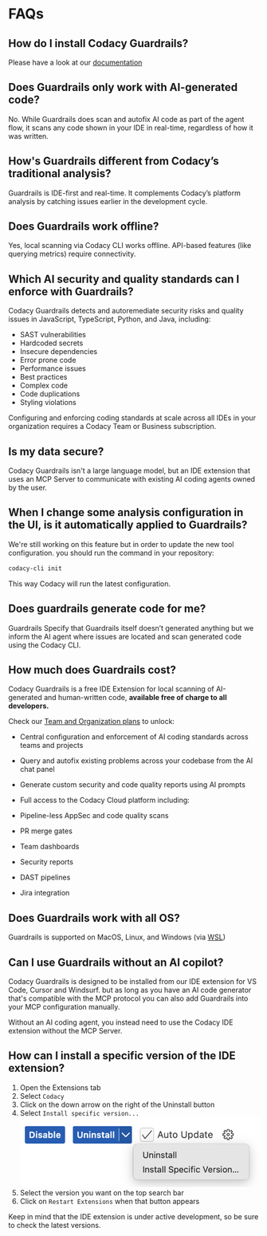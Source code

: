 # FAQs

## How do I install Codacy Guardrails?
Please have a look at our [documentation](codacy-guardrails-getting-started.md)

## Does Guardrails only work with AI-generated code?
No. While Guardrails does scan and autofix AI code as part of the agent flow, it scans any code shown in your IDE in real-time, regardless of how it was written.

## How's Guardrails different from Codacy’s traditional analysis?
Guardrails is IDE-first and real-time. It complements Codacy’s platform analysis by catching issues earlier in the development cycle.

## Does Guardrails work offline?
Yes, local scanning via Codacy CLI works offline. API-based features (like querying metrics) require connectivity.

## Which AI security and quality standards can I enforce with Guardrails?
Codacy Guardrails detects and autoremediate security risks and quality issues in JavaScript, TypeScript, Python, and Java, including:


-  SAST vulnerabilities
-  Hardcoded secrets
-  Insecure dependencies
-  Error prone code
-  Performance issues
-  Best practices
-  Complex code
-  Code duplications
-  Styling violations

Configuring and enforcing coding standards at scale across all IDEs in your organization requires a Codacy Team or Business subscription.

## Is my data secure?
Codacy Guardrails isn't a large language model, but an IDE extension that uses an MCP Server to communicate with existing AI coding agents owned by the user.

## When I change some analysis configuration in the UI, is it automatically applied to Guardrails?
We're still working on this feature but in order to update the new tool configuration. you should run the command in your repository:

``` bash
codacy-cli init
```

This way Codacy will run the latest configuration.

## Does guardrails generate code for me?
Guardrails Specify that Guardrails itself doesn’t generated anything but we inform the AI agent where issues are located and scan generated code using the Codacy CLI.

## How much does Guardrails cost?
Codacy Guardrails is a free IDE Extension for local scanning of AI-generated and human-written code, **available free of charge to all developers.**

Check our [Team and Organization plans](https://www.codacy.com/pricing) to unlock:


-  Central configuration and enforcement of AI coding standards across teams and projects
-  Query and autofix existing problems across your codebase from the AI chat panel
-  Generate custom security and code quality reports using AI prompts
-  Full access to the Codacy Cloud platform including:

-   Pipeline-less AppSec and code quality scans
-   PR merge gates
-   Team dashboards
-   Security reports
-   DAST pipelines
-   Jira integration

## Does Guardrails work with all OS?
Guardrails is supported on MacOS, Linux, and Windows (via [WSL](https://learn.microsoft.com/en-us/windows/wsl/install))

## Can I use Guardrails without an AI copilot?
Codacy Guardrails is designed to be installed from our IDE extension for VS Code, Cursor and Windsurf. but as long as you have an AI code generator that's compatible with the MCP protocol you can also add Guardrails into your MCP configuration manually.

Without an AI coding agent, you instead need to use the Codacy IDE extension without the MCP Server.

## How can I install a specific version of the IDE extension?
1. Open the Extensions tab
2. Select `Codacy`
3. Click on the down arrow on the right of the Uninstall button
4. Select `Install specific version...`
   ![install specific version](images/install-specific-version.png)
5. Select the version you want on the top search bar
6. Click on `Restart Extensions` when that button appears

Keep in mind that the IDE extension is under active development, so be sure to check the latest versions.
